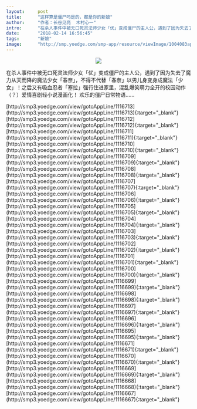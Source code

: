 ```yaml
---
layout:     post
title:      "这样算是僵尸吗是的，都是你的新娘"
author:     "作者：长谷见亮  木村心一"
intro:      "在杀人事件中被无口死灵法师少女「优」变成僵尸的主人公，遇到了因为失去了魔力从天而降的魔法少女「春奈」，不得不代替「春奈」以男儿身变身成魔法「少女」！之后又有吸血忍者「塞拉」强行住进家里，混乱爆笑萌力全开的校园动作（？）爱情喜剧轻小说漫画化！ 欢乐的僵尸日常物语……"
date:       "2018-02-14 16:56:45"
tags:       "新娘"
image:      "http://smp.yoedge.com/smp-app/resource/viewImage/1004083appline.png"
---
```

<div style="text-align: center">
<p><img src="http://smp.yoedge.com/smp-app/resource/viewImage/1004083appline.png"/></p>
</div>
<p class="post-meta">
<span>在杀人事件中被无口死灵法师少女「优」变成僵尸的主人公，遇到了因为失去了魔力从天而降的魔法少女「春奈」，不得不代替「春奈」以男儿身变身成魔法「少女」！之后又有吸血忍者「塞拉」强行住进家里，混乱爆笑萌力全开的校园动作（？）爱情喜剧轻小说漫画化！ 欢乐的僵尸日常物语……</span>
</p>
[http://smp3.yoedge.com/view/gotoAppLine/1116713](http://smp3.yoedge.com/view/gotoAppLine/1116713){:target="_blank"}
[http://smp3.yoedge.com/view/gotoAppLine/1116712](http://smp3.yoedge.com/view/gotoAppLine/1116712){:target="_blank"}
[http://smp3.yoedge.com/view/gotoAppLine/1116711](http://smp3.yoedge.com/view/gotoAppLine/1116711){:target="_blank"}
[http://smp3.yoedge.com/view/gotoAppLine/1116710](http://smp3.yoedge.com/view/gotoAppLine/1116710){:target="_blank"}
[http://smp3.yoedge.com/view/gotoAppLine/1116709](http://smp3.yoedge.com/view/gotoAppLine/1116709){:target="_blank"}
[http://smp3.yoedge.com/view/gotoAppLine/1116708](http://smp3.yoedge.com/view/gotoAppLine/1116708){:target="_blank"}
[http://smp3.yoedge.com/view/gotoAppLine/1116707](http://smp3.yoedge.com/view/gotoAppLine/1116707){:target="_blank"}
[http://smp3.yoedge.com/view/gotoAppLine/1116706](http://smp3.yoedge.com/view/gotoAppLine/1116706){:target="_blank"}
[http://smp3.yoedge.com/view/gotoAppLine/1116705](http://smp3.yoedge.com/view/gotoAppLine/1116705){:target="_blank"}
[http://smp3.yoedge.com/view/gotoAppLine/1116704](http://smp3.yoedge.com/view/gotoAppLine/1116704){:target="_blank"}
[http://smp3.yoedge.com/view/gotoAppLine/1116703](http://smp3.yoedge.com/view/gotoAppLine/1116703){:target="_blank"}
[http://smp3.yoedge.com/view/gotoAppLine/1116702](http://smp3.yoedge.com/view/gotoAppLine/1116702){:target="_blank"}
[http://smp3.yoedge.com/view/gotoAppLine/1116701](http://smp3.yoedge.com/view/gotoAppLine/1116701){:target="_blank"}
[http://smp3.yoedge.com/view/gotoAppLine/1116700](http://smp3.yoedge.com/view/gotoAppLine/1116700){:target="_blank"}
[http://smp3.yoedge.com/view/gotoAppLine/1116699](http://smp3.yoedge.com/view/gotoAppLine/1116699){:target="_blank"}
[http://smp3.yoedge.com/view/gotoAppLine/1116698](http://smp3.yoedge.com/view/gotoAppLine/1116698){:target="_blank"}
[http://smp3.yoedge.com/view/gotoAppLine/1116697](http://smp3.yoedge.com/view/gotoAppLine/1116697){:target="_blank"}
[http://smp3.yoedge.com/view/gotoAppLine/1116696](http://smp3.yoedge.com/view/gotoAppLine/1116696){:target="_blank"}
[http://smp3.yoedge.com/view/gotoAppLine/1116695](http://smp3.yoedge.com/view/gotoAppLine/1116695){:target="_blank"}
[http://smp3.yoedge.com/view/gotoAppLine/1116671](http://smp3.yoedge.com/view/gotoAppLine/1116671){:target="_blank"}
[http://smp3.yoedge.com/view/gotoAppLine/1116670](http://smp3.yoedge.com/view/gotoAppLine/1116670){:target="_blank"}
[http://smp3.yoedge.com/view/gotoAppLine/1116669](http://smp3.yoedge.com/view/gotoAppLine/1116669){:target="_blank"}
[http://smp3.yoedge.com/view/gotoAppLine/1116668](http://smp3.yoedge.com/view/gotoAppLine/1116668){:target="_blank"}
[http://smp3.yoedge.com/view/gotoAppLine/1116667](http://smp3.yoedge.com/view/gotoAppLine/1116667){:target="_blank"}


